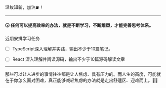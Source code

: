 温故知新，加油⛽️！

---

#### 🕟 任何可以提高效率的办法，就是不断学习，不断雕塑，才能完善思考体系。



近期安排学习任务

- [ ] TypeScript深入理解并实践，输出不少于10篇笔记。
- [ ] React 深入理解并阅读源码，输出不少于10篇源码解读文章






------

那些可以让人进步的事情往往都是让人焦虑、具有压力的。而人生的高度，可能就在于你怎么面对困难，真正能够减轻焦虑的办法就是走出舒适区、迎难而上。🏃🏽

